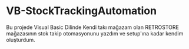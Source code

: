 # VB-StockTrackingAutomation
Bu projede Visual Basic Dilinde Kendi takı mağazam olan RETROSTORE mağazasının stok takip otomasyonunu yazdım ve setup'ına kadar kendim oluşturdum. 
